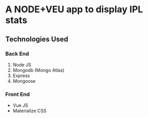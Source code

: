 # A NODE+VEU app to display IPL stats

## Technologies Used

### Back End

1. Node JS
2. Mongodb (Mongo Atlas)
3. Express
4. Mongoose

### Front End

* Vue JS
* Materialize CSS